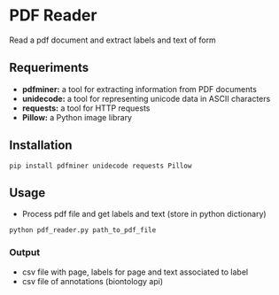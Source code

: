 # PDF Reader

Read a pdf document and extract labels and text of form

## Requeriments

* __pdfminer:__ a tool for extracting information from PDF documents
* __unidecode:__ a tool for representing unicode data in ASCII characters
* __requests:__ a tool for HTTP requests
* __Pillow:__ a Python image library

## Installation

`pip install pdfminer unidecode requests Pillow`

## Usage

* Process pdf file and get labels and text (store in python dictionary)

`python pdf_reader.py path_to_pdf_file`

### Output 

* csv file with page, labels for page and text associated to label
* csv file of annotations (biontology api)

